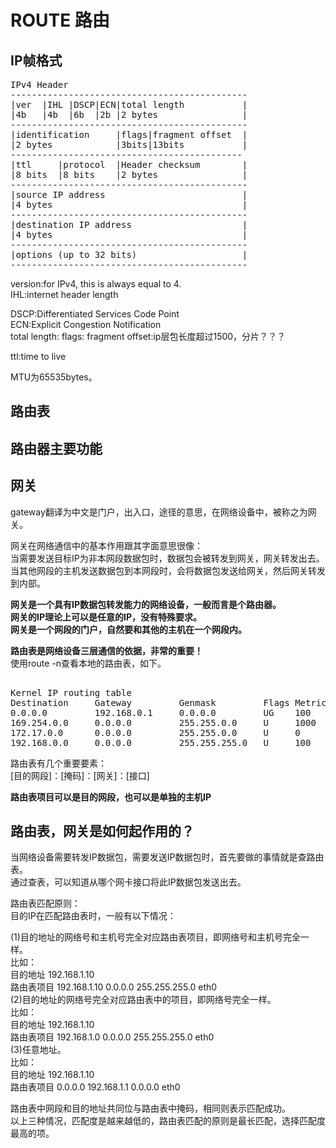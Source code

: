 # ROUTE 路由         

## IP帧格式
<pre>
IPv4 Header
---------------------------------------------
|ver  |IHL |DSCP|ECN|total length           |
|4b   |4b  |6b  |2b |2 bytes                |
---------------------------------------------
|identification     |flags|fragment offset  |
|2 bytes            |3bits|13bits           |
--------------------------------------------
|ttl     |protocol  |Header checksum        |
|8 bits  |8 bits    |2 bytes                |
---------------------------------------------
|source IP address                          |
|4 bytes                                    |
---------------------------------------------
|destination IP address                     |
|4 bytes                                    |
---------------------------------------------
|options (up to 32 bits)                    |
---------------------------------------------
</pre>

version:for IPv4, this is always equal to 4.  
IHL:internet header length  

DSCP:Differentiated Services Code Point   
ECN:Explicit Congestion Notification  
total length:
flags:
fragment offset:ip层包长度超过1500，分片？？？

ttl:time to live  

MTU为65535bytes。

## 路由表

## 路由器主要功能

## 网关

gateway翻译为中文是门户，出入口，途径的意思，在网络设备中，被称之为网关。    
  
网关在网络通信中的基本作用跟其字面意思很像：    
当需要发送目标IP为非本网段数据包时，数据包会被转发到网关，网关转发出去。    
当其他网段的主机发送数据包到本网段时，会将数据包发送给网关，然后网关转发到内部。    
  
**网关是一个具有IP数据包转发能力的网络设备，一般而言是个路由器。**  
**网关的IP理论上可以是任意的IP，没有特殊要求。**  
**网关是一个网段的门户，自然要和其他的主机在一个网段内。**  
    
**路由表是网络设备三层通信的依据，非常的重要！**    
使用route -n查看本地的路由表，如下。    
<pre>  
Kernel IP routing table    
Destination     Gateway         Genmask         Flags Metric Ref    Use Iface    
0.0.0.0         192.168.0.1     0.0.0.0         UG    100    0        0 eno1    
169.254.0.0     0.0.0.0         255.255.0.0     U     1000   0        0 eno1    
172.17.0.0      0.0.0.0         255.255.0.0     U     0      0        0 docker0    
192.168.0.0     0.0.0.0         255.255.255.0   U     100    0        0 eno1    
</pre>  
    
路由表有几个重要要素：    
[目的网段]：[掩码]：[网关]：[接口]    
  
**路由表项目可以是目的网段，也可以是单独的主机IP**  
  
## 路由表，网关是如何起作用的？  
当网络设备需要转发IP数据包，需要发送IP数据包时，首先要做的事情就是查路由表。    
通过查表，可以知道从哪个网卡接口将此IP数据包发送出去。    
  
路由表匹配原则：  
目的IP在匹配路由表时，一般有以下情况：  
  
(1)目的地址的网络号和主机号完全对应路由表项目，即网络号和主机号完全一样。  
比如：  
   目的地址    192.168.1.10  
   路由表项目  192.168.1.10  0.0.0.0  255.255.255.0 eth0  
(2)目的地址的网络号完全对应路由表中的项目，即网络号完全一样。  
比如：  
   目的地址    192.168.1.10  
   路由表项目  192.168.1.0   0.0.0.0  255.255.255.0 eth0  
(3)任意地址。  
比如：  
   目的地址    192.168.1.10  
   路由表项目  0.0.0.0  192.168.1.1  0.0.0.0  eth0  
  
路由表中网段和目的地址共同位与路由表中掩码，相同则表示匹配成功。  
以上三种情况，匹配度是越来越低的，路由表匹配的原则是最长匹配，选择匹配度最高的项。  
